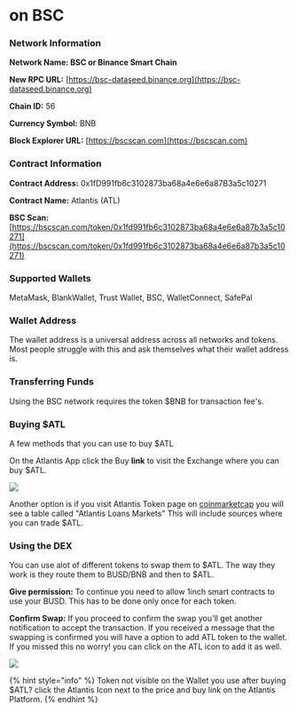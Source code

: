 # on BSC

### Network Information

**Network Name: BSC or Binance Smart Chain**

**New RPC URL:** [https://bsc-dataseed.binance.org](https://bsc-dataseed.binance.org)

**Chain ID:** 56

**Currency Symbol:** BNB

**Block Explorer URL:** [https://bscscan.com](https://bscscan.com)



### Contract Information

**Contract Address:** 0x1fD991fb6c3102873ba68a4e6e6a87B3a5c10271

**Contract Name:** Atlantis (ATL)

**BSC Scan:** [https://bscscan.com/token/0x1fd991fb6c3102873ba68a4e6e6a87b3a5c10271](https://bscscan.com/token/0x1fd991fb6c3102873ba68a4e6e6a87b3a5c10271)



### Supported Wallets

MetaMask, BlankWallet, Trust Wallet, BSC, WalletConnect, SafePal



### Wallet Address

The wallet address is a universal address across all networks and tokens. Most people struggle with this and ask themselves what their wallet address is.

### Transferring Funds

Using the BSC network requires the token $BNB for transaction fee's.



### Buying $ATL

A few methods that you can use to buy $ATL



On the Atlantis App click the Buy **link** to visit the Exchange where you can buy $ATL.

![](../.gitbook/assets/buy\_atl\_icon\[1].gif)

Another option is if you visit Atlantis Token page on [coinmarketcap](https://coinmarketcap.com/currencies/atlantis-loans/) you will see a table called "Atlantis Loans Markets" This will include sources where you can trade $ATL.



### Using the DEX

You can use alot of different tokens to swap them to $ATL. The way they work is they route them to BUSD/BNB and then to $ATL.

**Give permission:** To continue you need to allow 1inch smart contracts to use your BUSD. This has to be done only once for each token.

**Confirm Swap:** If you proceed to confirm the swap you'll get another notification to accept the transaction. If you received a message that the swapping is confirmed you will have a option to add ATL token to the wallet. If you missed this no worry! you can click on the ATL icon to add it as well.

![
](<../.gitbook/assets/using\_dex (1).gif>)

{% hint style="info" %}
Token not visible on the Wallet you use after buying $ATL? click the Atlantis Icon next to the price and buy link on the Atlantis Platform.
{% endhint %}
